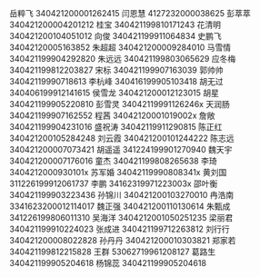 岳粹飞	340421200001262415
闫恩慧	4127232000038625
彭萃萃	340421200004201212
桂宝	340421199810171243
花清明	340421200104051012
向俊	340421199911064834
史鹏飞	34042120005163852
朱超超	340421200009284010
马雪情	340421199904292820
朱远远	340421199803065629
应冬梅	340421199812203827
宋标	340421199907163039
郭帅帅	34042119990718613
李杭峰	340416199905103418
胡无过	340406199912141615
侯雪龙	340421200012123015
胡星	340421199905220810
彭雪灵	34042119991126246x
天润肠	340421199907162552
程茜	34042120001019002x
詹敞	340421199904231016
盛祝涛	34042119911290815
陈正红	340421200105284248
刘云霞	340421200101244222
陈志远	340421200007073421
胡遥遥	341224199901270940
魏天宇	340421200007176016
童杰	340421199808265638
李琦	3404212000930101x
苏军婚	34042119990808341x
黄刘国	311226199912061737
李鹏	34162319971223003x
邵叶衡	340421199903223436
孙锦川	340421200103270010
冉浩南	3341623200012114017
魏正强	340421200110130614
朱甄成	341226199806011310
吴海洋	3404212001050251235
梁丽君	340421199910224023
张成进	340421199712263812
刘行行	340421200008022828
孙丹丹	340421200010303821
郑家若	340421199812215828
王群	53062719961208127
葛路生	340421199905204618
杨锦蕊	340421199905204618
